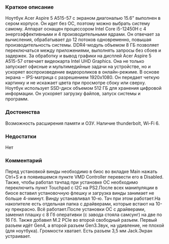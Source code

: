 ### **Краткое описание**
Ноутбук Acer Aspire 5 A515-57 с экраном диагональю 15.6" выполнен в сером корпусе. Он идет без ОС, поэтому можно выбрать систему самому. Аппарат оснащен процессором Intel Core i5-12450H с 4 энергоэффективными и 4 производительными ядрами. Он отвечает за вычисления, обрабатывает до 12 потоков одновременно, повышая производительность системы. DDR4-модуль объемом 8 ГБ позволяет переключаться между приложениями, выполнять запросы без сбоев и задержек.  За обработку и вывод графики на дисплей Acer Aspire 5 A515-57 отвечает видеокарта Intel UHD Graphics. Она не только запускает офисные и мультимедийные задачи на устройстве, но и ускоряет воспроизведение видеороликов в онлайн-режиме. В основе экрана ‒ IPS-матрица с разрешением 1920x1080. Он передает четкую картинку и не искажает цвета при просмотре сбоку или сверху. Ноутбук использует SSD-диск объемом 512 ГБ для хранения цифровой информации. Он ускоряет загрузку файлов, запуск системы и программ.

### **Достоинства**
Возможность расширения памяти и ОЗУ. Наличие thunderbolt, Wi-Fi 6.

### **Недостатки**
Нет

### **Комментарий**
Перед установкой винды необходимо в биос во вкладке Main нажать Ctrl+S и в появившемся пункте VMD Controller перевести его в Disabled. Также, чтобы работал тачпад при установке ОС необходимо переключить пункт Touchpad c I2C на PS2.После всех манипуляции в биосе вставил установочную флешку и загрузка винды занимает не больше 4-хминут. Винду устанавливал 10-ю. Тач при этом работает.На накопителе есть отдельная папка с драйверами, которые встают на 10-ку прекрасно. Всё работает.После установки ОС с драйверами, заменил плашку с 8 Гб оперативки (с завода стояла самсунг) на две по 16 Гб. Также добавил М.2 PCIe во второй свободный разъем. Первый разъем идёт Gen4, а второй разъем Gen3.Звук, на удивление, не плохой (для ноутбука). Громкости хватает. Есть разъем 3,5 мм Jack.Экран устраивает.
